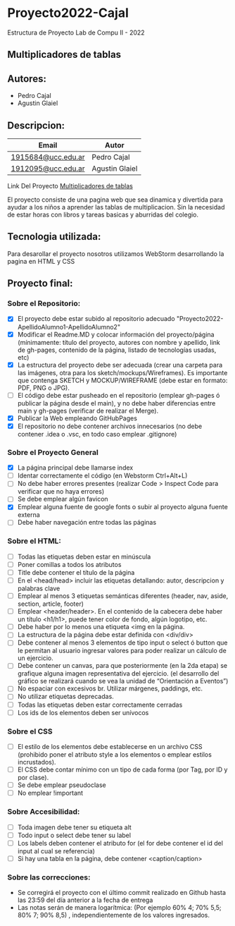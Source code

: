 # Proyecto2022-Cajal
Estructura de Proyecto Lab de Compu II - 2022

## Multiplicadores de tablas

## Autores:
* Pedro Cajal
* Agustin Glaiel
## Descripcion:

| Email | Autor         |
|-------|---------------|
| 1915684@ucc.edu.ar | Pedro Cajal   |
 |1912095@ucc.edu.ar | Agustin Glaiel |

Link Del Proyecto [Multiplicadores de tablas](http://localhost:63342/proyecto2022-Cajal-Glaiel/Index.html?_ijt=s7kmkof4fsm6d83do77jgtht67)

El proyecto consiste de una pagina web que sea dinamica y divertida para ayudar a los niños a aprender las tablas de multiplicacion. Sin la necesidad de estar horas con libros y tareas basicas y aburridas del colegio.
## Tecnologia utilizada:
Para desarollar el proyecto nosotros utilizamos WebStorm desarrollando la pagina en HTML y CSS
## Proyecto final:
### Sobre el Repositorio:
- [x] El proyecto debe estar subido al repositorio adecuado "Proyecto2022-ApellidoAlumno1-ApellidoAlumno2"
- [x] Modificar el Readme.MD y colocar información del proyecto/página (mínimamente: título del proyecto, autores con nombre y apellido, link de gh-pages, contenido de la página, listado de tecnologías usadas, etc)
- [x] La estructura del proyecto debe ser adecuada (crear una carpeta para las imágenes, otra para los sketch/mockups/Wireframes). Es importante que contenga SKETCH y MOCKUP/WIREFRAME (debe estar en formato: PDF, PNG o JPG).
- [ ] El código debe estar pusheado en el repositorio (emplear gh-pages ó publicar la página desde el main), y no debe haber diferencias entre main y gh-pages (verificar de realizar el Merge).
- [x] Publicar la Web empleando GitHubPages
- [x] El repositorio no debe contener archivos innecesarios (no debe contener .idea o .vsc, en todo caso emplear .gitignore)
### Sobre el Proyecto General
- [x] La página principal debe llamarse index
- [ ] Identar correctamente el código (en Webstorm Ctrl+Alt+L)
- [ ] No debe haber errores presentes (realizar Code > Inspect Code para verificar que no haya errores)
- [ ] Se debe emplear algún favicon
- [x] Emplear alguna fuente de google fonts o subir al proyecto alguna fuente externa
- [ ] Debe haber navegación entre todas las páginas
### Sobre el HTML:
- [ ] Todas las etiquetas deben estar en minúscula
- [ ] Poner comillas a todos los atributos
- [ ] Title debe contener el título de la página
- [ ] En el <head/head> incluir las etiquetas <meta> detallando: autor, descripcion y palabras clave
- [ ] Emplear al menos 3 etiquetas semánticas diferentes (header, nav, aside, section, article, footer)
- [ ] Emplear <header/header>. En el contenido de la cabecera debe haber un título <h1/h1>, puede tener color de fondo, algún logotipo, etc.
- [ ] Debe haber por lo menos una etiqueta <img en la página.
- [ ] La estructura de la página debe estar definida con <div/div>
- [ ] Debe contener al menos 3 elementos de tipo input o select ó button que le permitan al usuario ingresar valores para poder realizar un cálculo de un ejercicio.
- [ ] Debe contener un canvas, para que posteriormente (en la 2da etapa) se grafique alguna imagen representativa del ejercicio. (el desarrollo del gráfico se realizará cuando se vea la unidad de “Orientación a Eventos”)
- [ ] No espaciar con excesivos br. Utilizar márgenes, paddings, etc.
- [ ] No utilizar etiquetas deprecadas.
- [ ] Todas las etiquetas deben estar correctamente cerradas
- [ ] Los ids de los elementos deben ser unívocos
### Sobre el CSS
- [ ] El estilo de los elementos debe establecerse en un archivo CSS (prohibido poner el atributo style a los elementos o emplear estilos incrustados).
- [ ] El CSS debe contar mínimo con un tipo de cada forma (por Tag, por ID y por clase).
- [ ] Se debe emplear pseudoclase
- [ ] No emplear !important
### Sobre Accesibilidad:
- [ ] Toda imagen debe tener su etiqueta alt
- [ ] Todo input o select debe tener su label
- [ ] Los labels deben contener el atributo for (el for debe contener el id del input al cual se referencia)
- [ ] Si hay una tabla en la página, debe contener <caption/caption>
### Sobre las correcciones:
* Se corregirá el proyecto con el último commit realizado en Github hasta las 23:59 del día anterior a la fecha de entrega
* Las notas serán de manera logarítmica: (Por ejemplo 60% 4; 70% 5,5; 80% 7; 90% 8,5) , independientemente de los valores ingresados.
